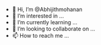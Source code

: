 - 👋 Hi, I’m @Abhijithmohanan
- 👀 I’m interested in ...
- 🌱 I’m currently learning ...
- 💞️ I’m looking to collaborate on ...
- 📫 How to reach me ...

<!---
Abhijithmohanan/Abhijithmohanan is a ✨ special ✨ repository because its `README.md` (this file) appears on your GitHub profile.
You can click the Preview link to take a look at your changes.
--->
